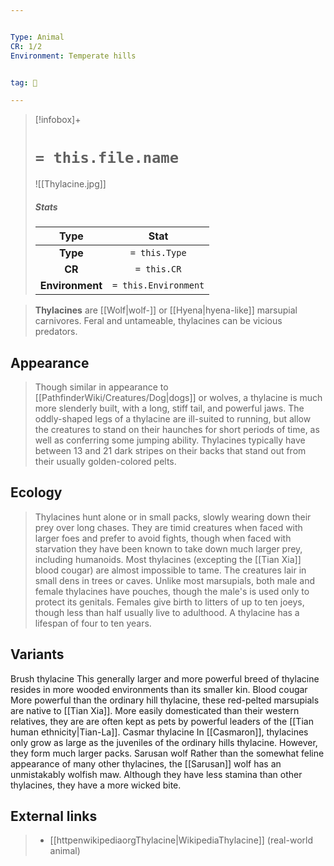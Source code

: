 ```yaml
---


Type: Animal
CR: 1/2
Environment: Temperate hills


tag: 👹

---
```


> [!infobox]+
> #  `= this.file.name`
> ![[Thylacine.jpg]]
> ##### Stats
> Type | Stat |
> :---:|:---:|
> **Type** | `= this.Type` |
> **CR** | `= this.CR` |
> **Environment** | `= this.Environment` |



> **Thylacines** are [[Wolf|wolf-]] or [[Hyena|hyena-like]] marsupial carnivores. Feral and untameable, thylacines can be vicious predators.



## Appearance

> Though similar in appearance to [[PathfinderWiki/Creatures/Dog|dogs]] or wolves, a thylacine is much more slenderly built, with a long, stiff tail, and powerful jaws. The oddly-shaped legs of a thylacine are ill-suited to running, but allow the creatures to stand on their haunches for short periods of time, as well as conferring some jumping ability. Thylacines typically have between 13 and 21 dark stripes on their backs that stand out from their usually golden-colored pelts.


## Ecology

> Thylacines hunt alone or in small packs, slowly wearing down their prey over long chases. They are timid creatures when faced with larger foes and prefer to avoid fights, though when faced with starvation they have been known to take down much larger prey, including humanoids. Most thylacines (excepting the [[Tian Xia]] blood cougar) are almost impossible to tame. The creatures lair in small dens in trees or caves.
> Unlike most marsupials, both male and female thylacines have pouches, though the male's is used only to protect its genitals. Females give birth to litters of up to ten joeys, though less than half usually live to adulthood. A thylacine has a lifespan of four to ten years.


## Variants

 Brush thylacine
This generally larger and more powerful breed of thylacine resides in more wooded environments than its smaller kin.
 Blood cougar
More powerful than the ordinary hill thylacine, these red-pelted marsupials are native to [[Tian Xia]]. More easily domesticated than their western relatives, they are are often kept as pets by powerful leaders of the [[Tian human ethnicity|Tian-La]].
 Casmar thylacine
In [[Casmaron]], thylacines only grow as large as the juveniles of the ordinary hills thylacine. However, they form much larger packs.
 Sarusan wolf
Rather than the somewhat feline appearance of many other thylacines, the [[Sarusan]] wolf has an unmistakably wolfish maw. Although they have less stamina than other thylacines, they have a more wicked bite.

## External links

> - [[httpenwikipediaorgThylacine|WikipediaThylacine]] (real-world animal)






